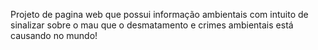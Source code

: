 Projeto de pagina web que possui informação ambientais com intuito de sinalizar sobre o mau que o desmatamento e crimes ambientais está causando no mundo!
